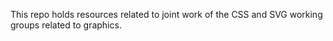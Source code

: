 This repo holds resources related to joint work of the CSS and SVG working
groups related to graphics.
